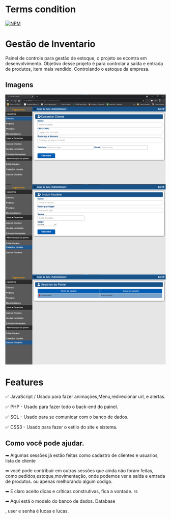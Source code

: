 # Terms condition
[![NPM](https://img.shields.io/bower/l/lucasluna-dev?style=for-the-badge)](https://github.com/lucasluna-dev/ControlPanel/blob/master/LICENSE)

<H1>Gestão de Inventario</H1>

<P>Painel de controle para gestão de estoque, o projeto se econtra em desenvolvimento. Objetivo desse projeto é para controlar a saída e entrada de produtos, item mais vendido. Controlando o estoque da empresa.</P>

## Imagens

<img align="center" alt="Lucas-Luna" src="estoque02.png">
<img align="center" alt="Lucas-Luna" src="estoque01.png">
<img align="center" alt="Lucas-Luna" src="estoque03.png">

<H1>Features</H1>

<p>✅ JavaScript / Usado para fazer animações,Menu,redirecionar url, e alertas.</p>
<p>✅ PHP - Usado para fazer todo o back-end do painel.</p>
<p>✅ SQL - Usado para se comunicar com o banco de dados.</p>
<p>✅ CSS3 - Usado para fazer o estilo do site e sistema.</p>

## Como você pode ajudar.

<p>➡ Algumas sessões já estão feitas como cadastro de clientes e usuarios, lista de cliente<p> 
<p>➡ você pode contribuir em outras sessôes que ainda não foram feitas, como pedidos,estoque,movimentação, onde podemos ver a saída e entrada de produtos. ou apenas melhorando algum codigo.</p>

<p>➡ E claro aceito dicas e críticas construtivas, fica a vontade. rs</p>

<p>➡ Aqui está o modelo do banco de dados. <a href="estoque.sql"><a>Database</p>, user e senha é lucas e lucas.


